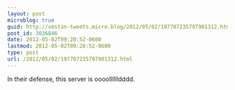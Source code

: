 ```yaml
---
layout: post
microblog: true
guid: http://vmstan-tweets.micro.blog/2012/05/02/197707235797901312.html
post_id: 3036846
date: 2012-05-02T09:20:52-0600
lastmod: 2012-05-02T09:20:52-0600
type: post
url: /2012/05/02/197707235797901312.html
---
```

In their defense, this server is oooolllllldddd.
